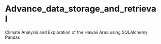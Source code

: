 # Advance_data_storage_and_retrieval
Climate Analysis and Exploration of the Hawaii Area using SQLAlchemy Pandas 
